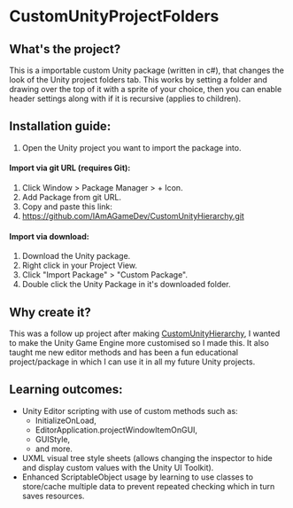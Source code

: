 <h1>CustomUnityProjectFolders</h1>
<h2>What's the project?</h2>
<p>This is a importable custom Unity package (written in c#), that changes the look of the Unity project folders tab. This works by setting a folder and drawing over the top of it with a sprite of your choice, then you can enable header settings along with if it is recursive (applies to children).&nbsp;&nbsp;</p>
<h2>Installation guide:</h2>
<ol><li>Open the Unity project you want to import the package into.
</li></ol>
<h4>Import via git URL (requires Git):</h4>
<ol><li>Click Window &gt; Package Manager &gt; + Icon.
</li><li>Add Package from git URL.
</li><li>Copy and paste this link:
</li><li><a href="https://github.com/IAmAGameDev/CustomUnityHierarchy.git">https://github.com/IAmAGameDev/CustomUnityHierarchy.git</a></li></ol>
<h4>Import via download:</h4>
<ol><li>Download the Unity package.
</li><li>Right click in your Project View.
</li><li>Click "Import Package" &gt; "Custom Package".
</li><li>Double click the Unity Package in it's downloaded folder.</li></ol>
<h2>Why create it?</h2>
<p>This was a follow up project after making <a href="https://iamagamedev.itch.io/customunityhierarchy">CustomUnityHierarchy</a>, I wanted to make the Unity Game Engine more customised so I made this. It also taught me new editor methods and has been a fun educational project/package in which I&nbsp;can use it in all my future Unity projects.&nbsp;</p>
<h2>Learning outcomes:</h2>
<ul><li>Unity Editor scripting with use of custom methods such as:<ul><li>InitializeOnLoad,
</li><li>EditorApplication.projectWindowItemOnGUI,
</li><li>GUIStyle,
</li><li>and more.</li></ul>
</li><li>UXML visual tree style sheets&nbsp;(allows changing the inspector to hide and display custom values with the Unity UI Toolkit).
</li><li>Enhanced ScriptableObject usage by learning to use&nbsp;classes to store/cache multiple data to prevent repeated checking which in turn saves&nbsp;resources.</li></ul>
